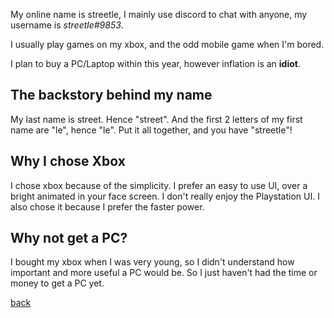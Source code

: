  <head>
  <title>Who is streetle?</title>
  <link rel="icon" type="image/x-icon" href="/icons/who.png">
 </head>

My online name is streetle, I mainly use discord to chat with anyone, my username is <i>streetle#9853</i>.

I usually play games on my xbox, and the odd mobile game when I'm bored.

I plan to buy a PC/Laptop within this year, however inflation is an <strong>idiot</strong>.

## The backstory behind my name
My last name is street. Hence "street". And the first 2 letters of my first name are "le", hence "le".
Put it all together, and you have "streetle"!

## Why I chose Xbox
I chose xbox because of the simplicity. I prefer an easy to use UI, over a bright animated in your face screen. I don't really enjoy the Playstation UI.
I also chose it because I prefer the faster power.

## Why not get a PC?
I bought my xbox when I was very young, so I didn't understand how important and more useful a PC would be. So I just haven't had the time or money to get a PC yet.

[back](./)
